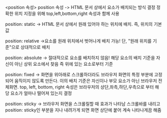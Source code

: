 <position 속성>
position 속성 -> HTML 문서 상에서 요소가 배치되는 방식 결정
정확한 위치 지정을 위해 top,left,bottom,right 속성과 함께 사용

position: static
-> HTML 문서 상에서 원래 있어야 하는 위치에 배치. 즉, 위치의 기본값

position: relative
->요소를 원래 위치에서 벗어나게 배치 가능!
단, "원래 위치를 기준"으로 상대적으로 배치

position: absolute
-> 절대적으로 요소를 배치하지 않음!
해당 요소의 배치 기준을 자신이 아닌 상위 요소에서 찾음 즉 위에 있는 요소로부터 기준

position: fixed
-> 화면을 위아래로 스크롤하더라도 브라우저 화면의 특정 부분에 고정되어 움직이지 않도록 만든다.
이의 배치 기준은 자신이나 부모 요소가 아닌 브라우저 전체화면.
top, left, bottom, right 속성은 브라우저의 상단,좌측,하단,우측으로 부터 해당 요소가 얼마나 
떨어져 있는지 결정

position: sticky
-> 브라우저 화면을 스크롤릴할 때 효과가 나타남
스크롤바를 내리고 position: sticky인 부분을 지나 내려가게 되면 화면 상단에 붙어 계속 나타나게끔 해줌